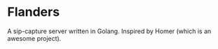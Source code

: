 # Flanders

A sip-capture server written in Golang. Inspired by Homer (which is an awesome project).
